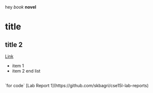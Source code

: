 hey
*book*
**novel**
# title
## title 2
[Link](https://news.google.com/topstories?hl=en-US&gl=US&ceid=US:en)
- item 1
- item 2
end list
<br>
`for code`  
[Lab Report 1](https://github.com/skbagri/cse15l-lab-reports)